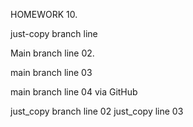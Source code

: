 HOMEWORK 10.

just-copy branch line

Main branch line 02.

main branch line 03

main branch line 04 via GitHub

just_copy branch line 02
just_copy line 03
